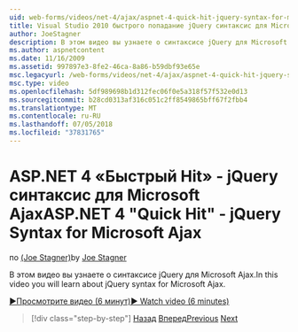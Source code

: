 ```yaml
---
uid: web-forms/videos/net-4/ajax/aspnet-4-quick-hit-jquery-syntax-for-microsoft-ajax
title: Visual Studio 2010 быстрого попадание jQuery синтаксис для Microsoft Ajax | Документация Майкрософт
author: JoeStagner
description: В этом видео вы узнаете о синтаксисе jQuery для Microsoft Ajax.
ms.author: aspnetcontent
ms.date: 11/16/2009
ms.assetid: 997897e3-8fe2-46ca-8a86-b59dbf93e65e
msc.legacyurl: /web-forms/videos/net-4/ajax/aspnet-4-quick-hit-jquery-syntax-for-microsoft-ajax
msc.type: video
ms.openlocfilehash: 5df989698b1d312fec06f0e5a318f57f532e0d13
ms.sourcegitcommit: b28cd0313af316c051c2ff8549865bff67f2fbb4
ms.translationtype: MT
ms.contentlocale: ru-RU
ms.lasthandoff: 07/05/2018
ms.locfileid: "37831765"
---
```

<a name="aspnet-4-quick-hit---jquery-syntax-for-microsoft-ajax"></a><span data-ttu-id="9178c-103">ASP.NET 4 «Быстрый Hit» - jQuery синтаксис для Microsoft Ajax</span><span class="sxs-lookup"><span data-stu-id="9178c-103">ASP.NET 4 "Quick Hit" - jQuery Syntax for Microsoft Ajax</span></span>
====================
<span data-ttu-id="9178c-104">по [(Joe Stagner)](https://github.com/JoeStagner)</span><span class="sxs-lookup"><span data-stu-id="9178c-104">by [Joe Stagner](https://github.com/JoeStagner)</span></span>

<span data-ttu-id="9178c-105">В этом видео вы узнаете о синтаксисе jQuery для Microsoft Ajax.</span><span class="sxs-lookup"><span data-stu-id="9178c-105">In this video you will learn about jQuery syntax for Microsoft Ajax.</span></span> 

[<span data-ttu-id="9178c-106">&#9654;Просмотрите видео (6 минут)</span><span class="sxs-lookup"><span data-stu-id="9178c-106">&#9654; Watch video (6 minutes)</span></span>](https://channel9.msdn.com/Blogs/ASP-NET-Site-Videos/aspnet-4-quick-hit-jquery-syntax-for-microsoft-ajax)

> [!div class="step-by-step"]
> <span data-ttu-id="9178c-107">[Назад](aspnet-4-quick-hit-the-scriptloader.md)
> [Вперед](aspnet-4-quick-hit-ajax-data-templates.md)</span><span class="sxs-lookup"><span data-stu-id="9178c-107">[Previous](aspnet-4-quick-hit-the-scriptloader.md)
[Next](aspnet-4-quick-hit-ajax-data-templates.md)</span></span>
